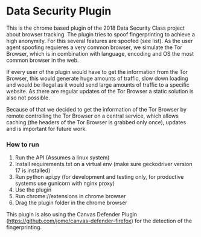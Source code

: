 # Data Security Plugin

This is the chrome based plugin of the 2018 Data Security Class project about browser tracking. The plugin tries to spoof fingerprinting to achieve a high anonymity. For this several features are spoofed (see list). As the user agent spoofing requieres a very common browser, we simulate the Tor Browser, which is in combination with language, encoding and OS the most common browser in the web. 

If every user of the plugin would have to get the information from the Tor Browser, this would generate huge amounts of traffic, slow down loading and would be illegal as it would send large amounts of traffic to a specific website. As there are regular updates of the Tor Browser a static solution is also not possible.

Because of that we decided to get the information of the Tor Browser by remote controlling the Tor Browser on a central service, which allows caching (the headers of the Tor Browser is grabbed only once), updates and is important for future work.

### How to run

1. Run the API (Assumes a linux system)
  1. Install requirements.txt on a virtual env (make sure geckodriver version 17 is installed)
  2. Run python api.py (for development and testing only, for productive systems use gunicorn with nginx proxy)
2. Use the plugin
 1. Run chrome://extensions in chrome browser
 2. Drag the plugin folder in the chrome browser


 This plugin is also using the Canvas Defender Plugin (https://github.com/jomo/canvas-defender-firefox) for the detection of the fingerprinting. 

